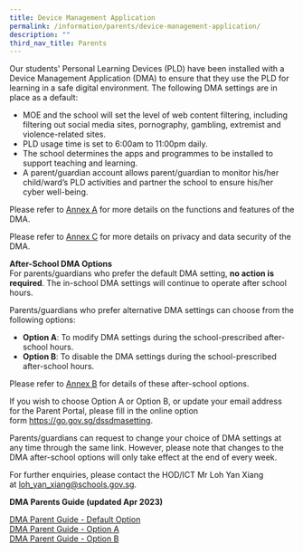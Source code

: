 ```yaml
---
title: Device Management Application
permalink: /information/parents/device-management-application/
description: ""
third_nav_title: Parents
---
```

<p>Our students' Personal Learning Devices (PLD) have been installed with a Device Management Application (DMA) to ensure that they use the PLD for learning in a safe digital environment.&nbsp;The following DMA settings are in place as a default:</p>
<ul>
<li>MOE and the school will set the level of web content filtering, including filtering out social media sites, pornography, gambling, extremist and violence-related sites.</li>
<li>PLD usage time is set to 6:00am to 11:00pm daily.</li>
<li>The school determines the apps and programmes to be installed to support teaching and learning.</li>
<li>A parent/guardian account allows parent/guardian to monitor his/her child/ward’s PLD activities and partner the school to ensure his/her cyber well-being.</li>
</ul>
<p>Please refer to&nbsp;<a href="/files/DMA%20Annex%20A.pdf" target="_blank" rel="noopener">Annex A</a>&nbsp;for more details on the functions and features of the DMA.</p>

<p>Please refer to&nbsp;<a href="/files/Information/Parents/DMA/DMA%20Annex%20C.pdf" target="_blank" rel="noopener">Annex C</a>&nbsp;for more details on privacy and data security of the DMA.</p>


<p><strong>After-School DMA Options<br></strong>For parents/guardians who prefer the default DMA setting,&nbsp;<strong>no action is required</strong>. The in-school DMA settings will continue to operate after school hours.</p>
<p>Parents/guardians who prefer alternative DMA settings can choose from the following options:&nbsp;</p>
<ul>
<li><strong>Option A</strong>: To modify DMA settings during the school-prescribed after-school hours.&nbsp;</li>
<li><strong>Option B</strong>: To disable the DMA settings during the school-prescribed after-school hours.</li>
</ul>
<p>Please refer to&nbsp;<a href="/files/DMA%20Annex%20B.pdf" target="_blank" rel="noopener">Annex B</a>&nbsp;for details of these after-school options.</p>
<p>If you wish to choose Option A or Option B, or update your email address for the Parent Portal, please fill in the online option form&nbsp;<a href="https://go.gov.sg/dssdmasetting" target="_blank" rel="noopener">https://go.gov.sg/dssdmasetting</a>.&nbsp;</p>
<p>Parents/guardians can request to change your choice of DMA settings at any time through the same link. However, please note that changes to the DMA after-school options will only take effect at the end of every week.</p>
<p>For further enquiries, please contact the HOD/ICT Mr Loh Yan Xiang at&nbsp;<a href="mailto:loh_yan_xiang@schools.gov.sg" target="">loh_yan_xiang@schools.gov.sg</a>.&nbsp;</p>
<p><strong>DMA Parents Guide (updated Apr 2023)<br></strong>
	
<a href="https://drive.google.com/file/d/1SB92mM1bZ_Xp1zOYVVSDXRiI3Ekmbmex/view?usp=sharing" target="_blank" rel="noopener">DMA Parent Guide - Default Option</a><br><a href="/files/DMA%20Parent%20Guide%20v20%20-%20Option%20A%20iPadOS.pdf" target="_blank" rel="noopener">DMA Parent Guide - Option A</a><br><a href="/files/DMA%20Parent%20Guide%20v20%20-%20Option%20B%20iPadOS.pdf" target="_blank" rel="noopener">DMA Parent Guide - Option B</a></p>